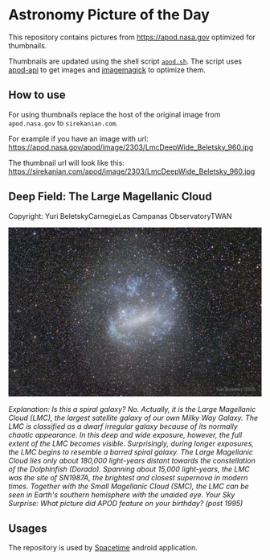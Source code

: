 # Astronomy Picture of the Day

This repository contains pictures from https://apod.nasa.gov optimized for thumbnails.

Thumbnails are updated using the shell script [`apod.sh`](apod.sh). The script
uses [apod-api](https://github.com/nasa/apod-api) to get images and [imagemagick](https://imagemagick.org) to
optimize them.

## How to use

For using thumbnails replace the host of the original image from `apod.nasa.gov` to `sirekanian.com`.

For example if you have an image with url:<br>
https://apod.nasa.gov/apod/image/2303/LmcDeepWide_Beletsky_960.jpg

The thumbnail url will look like this:<br>
https://sirekanian.com/apod/image/2303/LmcDeepWide_Beletsky_960.jpg

## Deep Field: The Large Magellanic Cloud

Copyright: Yuri BeletskyCarnegieLas Campanas ObservatoryTWAN

[![the picture of the day][1]][2]

_Explanation: Is this a spiral galaxy? No. Actually, it is the Large Magellanic Cloud (LMC), the largest satellite galaxy of our own Milky Way Galaxy.  The LMC is classified as a dwarf irregular galaxy because of its normally chaotic appearance.  In this deep and wide exposure, however, the full extent of the LMC becomes visible.  Surprisingly, during longer exposures, the LMC begins to resemble a barred spiral galaxy.  The Large Magellanic Cloud lies only about 180,000 light-years distant towards the constellation of the Dolphinfish (Dorado).  Spanning about 15,000 light-years, the LMC was the site of SN1987A, the brightest and closest supernova in modern times. Together with the Small Magellanic Cloud (SMC), the LMC can be seen in Earth's southern hemisphere with the unaided eye.   Your Sky Surprise: What picture did APOD feature on your birthday? (post 1995)_

## Usages

The repository is used by [Spacetime][3] android application.

[1]: image/2303/LmcDeepWide_Beletsky_960.jpg

[2]: https://apod.nasa.gov/apod/image/2303/LmcDeepWide_Beletsky_960.jpg

[3]: https://github.com/sirekanian/spacetime
